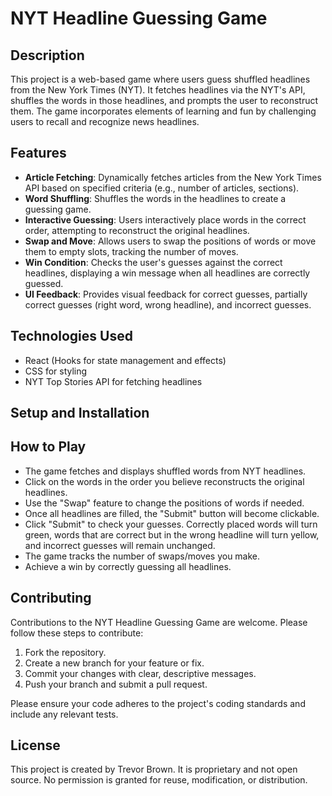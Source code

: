 # NYT Headline Guessing Game

## Description

This project is a web-based game where users guess shuffled headlines from the New York Times (NYT). It fetches headlines via the NYT's API, shuffles the words in those headlines, and prompts the user to reconstruct them. The game incorporates elements of learning and fun by challenging users to recall and recognize news headlines.

## Features

- **Article Fetching**: Dynamically fetches articles from the New York Times API based on specified criteria (e.g., number of articles, sections).
- **Word Shuffling**: Shuffles the words in the headlines to create a guessing game.
- **Interactive Guessing**: Users interactively place words in the correct order, attempting to reconstruct the original headlines.
- **Swap and Move**: Allows users to swap the positions of words or move them to empty slots, tracking the number of moves.
- **Win Condition**: Checks the user's guesses against the correct headlines, displaying a win message when all headlines are correctly guessed.
- **UI Feedback**: Provides visual feedback for correct guesses, partially correct guesses (right word, wrong headline), and incorrect guesses.

## Technologies Used

- React (Hooks for state management and effects)
- CSS for styling
- NYT Top Stories API for fetching headlines

## Setup and Installation

## How to Play

- The game fetches and displays shuffled words from NYT headlines.
- Click on the words in the order you believe reconstructs the original headlines.
- Use the "Swap" feature to change the positions of words if needed.
- Once all headlines are filled, the "Submit" button will become clickable.
- Click "Submit" to check your guesses. Correctly placed words will turn green, words that are correct but in the wrong headline will turn yellow, and incorrect guesses will remain unchanged.
- The game tracks the number of swaps/moves you make.
- Achieve a win by correctly guessing all headlines.

## Contributing

Contributions to the NYT Headline Guessing Game are welcome. Please follow these steps to contribute:

1. Fork the repository.
2. Create a new branch for your feature or fix.
3. Commit your changes with clear, descriptive messages.
4. Push your branch and submit a pull request.

Please ensure your code adheres to the project's coding standards and include any relevant tests.

## License

This project is created by Trevor Brown. It is proprietary and not open source. No permission is granted for reuse, modification, or distribution.
